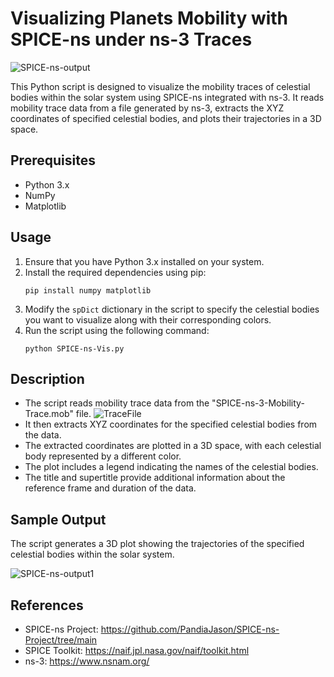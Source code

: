 # Visualizing Planets Mobility with SPICE-ns under ns-3 Traces

![SPICE-ns-output](https://github.com/PandiaJason/SPICE-ns-Project/assets/100123063/8328fcbd-2bbd-4724-a1c6-acce42b8f92c)

This Python script is designed to visualize the mobility traces of celestial bodies within the solar system using SPICE-ns integrated with ns-3. It reads mobility trace data from a file generated by ns-3, extracts the XYZ coordinates of specified celestial bodies, and plots their trajectories in a 3D space.

## Prerequisites
- Python 3.x
- NumPy
- Matplotlib

## Usage
1. Ensure that you have Python 3.x installed on your system.
2. Install the required dependencies using pip:
    ```
    pip install numpy matplotlib
    ```
3. Modify the `spDict` dictionary in the script to specify the celestial bodies you want to visualize along with their corresponding colors.
4. Run the script using the following command:
    ```
    python SPICE-ns-Vis.py
    ```

## Description
- The script reads mobility trace data from the "SPICE-ns-3-Mobility-Trace.mob" file.
![TraceFile](https://github.com/PandiaJason/SPICE-ns-Project/assets/100123063/8445fc22-ebf1-4ebe-a373-ed37fc423452)
- It then extracts XYZ coordinates for the specified celestial bodies from the data.
- The extracted coordinates are plotted in a 3D space, with each celestial body represented by a different color.
- The plot includes a legend indicating the names of the celestial bodies.
- The title and supertitle provide additional information about the reference frame and duration of the data.

## Sample Output
The script generates a 3D plot showing the trajectories of the specified celestial bodies within the solar system.

![SPICE-ns-output1](https://github.com/PandiaJason/SPICE-ns-Project/assets/100123063/32d4d118-d205-46ae-bdc6-d453ee99217d)


## References
- SPICE-ns Project: https://github.com/PandiaJason/SPICE-ns-Project/tree/main
- SPICE Toolkit: https://naif.jpl.nasa.gov/naif/toolkit.html
- ns-3: https://www.nsnam.org/
